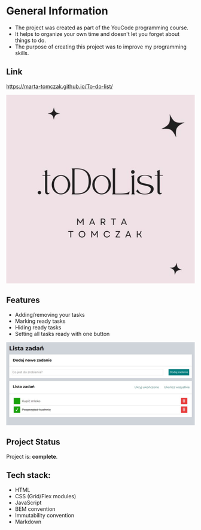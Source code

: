 # General Information
- The project was created as part of the YouCode programming course.
- It helps to organize your own time and doesn't let you forget about things to do.
- The purpose of creating this project was to improve my programming skills.

## Link
https://marta-tomczak.github.io/To-do-list/

<img src="https://github.com/marta-tomczak/To-do-list/blob/master/assets/toDoList.jpg" width="600"/>

## Features
- Adding/removing your tasks
- Marking ready tasks
- Hiding ready tasks 
- Setting all tasks ready with one button

<img src="https://github.com/marta-tomczak/To-do-list/blob/master/assets/image_to_do_list.jpg" width="600"/>

## Project Status
Project is: **complete**.

## Tech stack:
- HTML
- CSS (Grid/Flex modules)
- JavaScript
- BEM convention
- Immutability convention
- Markdown




